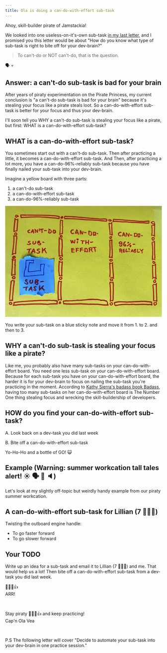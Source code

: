 ```yaml
---
title: Ola is doing a can-do-with-effort sub-task
---
```


Ahoy, skill-builder pirate of Jamstackia!

We looked into one useless-on-it's-own sub-task [in my last letter](/posts/2022-09-07-async-await/), and I promised you this letter would be about "How do you know what type of sub-task is right to bite off for your dev-brain?"

> To can't-do or NOT can't-do, that is the question.

🗣️ 💀

## Answer: a can't-do sub-task is bad for your brain

After years of piraty experimentation on the Pirate Princess, my current conclusion is "a can't-do sub-task is bad for your brain" because it's stealing your focus like a pirate steals loot. So a can-do-with-effort sub-task is better for your focus and thus your dev-brain.

I'll soon tell you WHY a can't-do sub-task is stealing your focus like a pirate, but first: WHAT is a can-do-with-effort sub-task?

## WHAT is a can-do-with-effort sub-task?

You sometimes start out with a can't-do sub-task. Then after practicing a little, it becomes a can-do-with-effort sub-task. And Then, after practicing a lot more, you have a can-do-96%-reliably sub-task because you have finally nailed your sub-task into your dev-brain.

Imagine a yellow board with three parts:

1. a can't-do sub-task
2. a can-do-with-effort sub-task
3. a can-do-96%-reliably sub-task

![sub-task-board](./sub-task-board.png)

You write your sub-task on a blue sticky note and move it from 1. to 2. and then to 3.

## WHY a can't-do sub-task is stealing your focus like a pirate?

Like me, you probably also have many sub-tasks on your can-do-with-effort board. You need one less sub-task on your can-do-with-effort board. Because for each sub-task you have on your can-do-with-effort board, the harder it is for your dev-brain to focus on nailing the sub-task you're practicing in the moment. According to [Kathy Sierra's badass book Badass](https://www.amazon.com/Badass-Making-Awesome-Kathy-Sierra-ebook/dp/B00VAUIM18/), having too many sub-tasks on her can-do-with-effort board is The Number One thing stealing focus and wrecking the skill-buildership of developers.

## HOW do you find your can-do-with-effort sub-task?

A. Look back on a dev-task you did last week

B. Bite off a can-do-with-effort sub-task

Yo-Ho-Ho and a bottle of GO! 😺

## Example (Warning: summer workcation tall tales alert!&nbsp;☀️&nbsp;🗣️&nbsp;💬&nbsp;🔈)

Let's look at my slightly off-topic but weirdly handy example from our piraty summer workcation.

## A can-do-with-effort sub-task for Lillian (7&nbsp;🏴‍☠️👸)

Twisting the outboard engine handle:

- To go faster forward
- To go slower forward

## Your TODO

Write up an idea for a sub-task and email it to Lillian (7 🏴‍☠️👸) and me. That would help us a lot! Then bite off a can-do-with-effort sub-task from a dev-task you did last week.

🏴‍☠️😺👍  
ARR!

&nbsp;

Stay piraty 🏴‍☠️😺👍 and keep practicing!  
Cap'n Ola Vea

&nbsp;

P.S
The following letter will cover "Decide to automate your sub-task into your dev-brain in one practice session."
